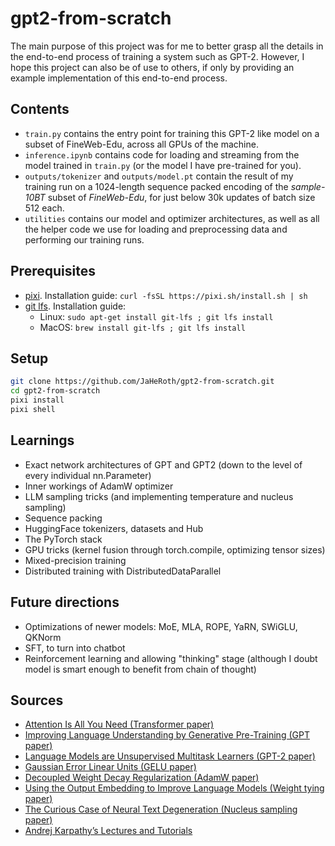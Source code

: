 # gpt2-from-scratch
The main purpose of this project was for me to better grasp all the details in the end-to-end process of training a system such as GPT-2.
However, I hope this project can also be of use to others, if only by providing an example implementation of this end-to-end process.

## Contents
- `train.py` contains the entry point for training this GPT-2 like model on a subset of FineWeb-Edu, across all GPUs of the machine.
- `inference.ipynb` contains code for loading and streaming from the model trained in `train.py` (or the model I have pre-trained for you).
- `outputs/tokenizer` and `outputs/model.pt` contain the result of my training run on a 1024-length sequence packed encoding of the _sample-10BT_ subset of _FineWeb-Edu_, for just below 30k updates of batch size 512 each.
- `utilities` contains our model and optimizer architectures, as well as all the helper code we use for loading and preprocessing data and performing our training runs.

## Prerequisites
- [pixi](https://pixi.sh/latest/). Installation guide: `curl -fsSL https://pixi.sh/install.sh | sh`
- [git lfs](https://git-lfs.com/). Installation guide:
  - Linux: `sudo apt-get install git-lfs ; git lfs install`
  - MacOS: `brew install git-lfs ; git lfs install`

## Setup
```bash
git clone https://github.com/JaHeRoth/gpt2-from-scratch.git
cd gpt2-from-scratch
pixi install
pixi shell
```

## Learnings
- Exact network architectures of GPT and GPT2 (down to the level of every individual nn.Parameter)
- Inner workings of AdamW optimizer
- LLM sampling tricks (and implementing temperature and nucleus sampling)
- Sequence packing
- HuggingFace tokenizers, datasets and Hub
- The PyTorch stack
- GPU tricks (kernel fusion through torch.compile, optimizing tensor sizes)
- Mixed-precision training
- Distributed training with DistributedDataParallel

## Future directions
- Optimizations of newer models: MoE, MLA, ROPE, YaRN, SWiGLU, QKNorm
- SFT, to turn into chatbot
- Reinforcement learning and allowing "thinking" stage (although I doubt model is smart enough to benefit from chain of thought)

## Sources
- [Attention Is All You Need (Transformer paper)](https://arxiv.org/abs/1706.03762)
- [Improving Language Understanding by Generative Pre-Training (GPT paper)](https://cdn.openai.com/research-covers/language-unsupervised/language_understanding_paper.pdf)
- [Language Models are Unsupervised Multitask Learners (GPT-2 paper)](https://cdn.openai.com/better-language-models/language_models_are_unsupervised_multitask_learners.pdf)
- [Gaussian Error Linear Units (GELU paper)](https://arxiv.org/abs/1606.08415)
- [Decoupled Weight Decay Regularization (AdamW paper)](https://arxiv.org/abs/1711.05101)
- [Using the Output Embedding to Improve Language Models (Weight tying paper)](https://arxiv.org/abs/1608.05859v3)
- [The Curious Case of Neural Text Degeneration (Nucleus sampling paper)](https://arxiv.org/abs/1904.09751v2)
- [Andrej Karpathy’s Lectures and Tutorials](https://www.youtube.com/@AndrejKarpathy)